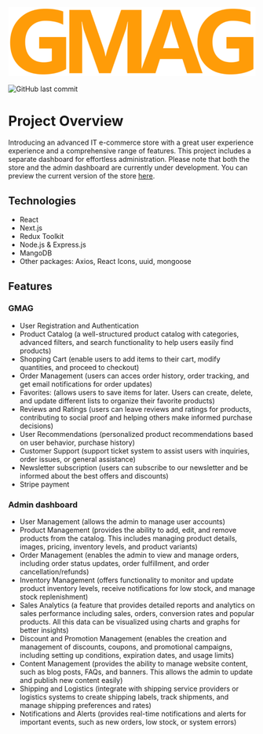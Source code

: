 ![GMAG Logo](https://github.com/Aur71/gmag/blob/ae5db3ad0886c98335d01e7861f0b57ed65c9a93/public/logo.png)

![GitHub last commit](https://img.shields.io/github/last-commit/Aur71/gmag)

# Project Overview
Introducing an advanced IT e-commerce store with a great user experience experience and a comprehensive range of features. This project includes a separate dashboard for effortless administration. Please note that both the store and the admin dashboard are currently under development. You can preview the current version of the store [here](https://gmag.vercel.app/).

## Technologies
- React
- Next.js
- Redux Toolkit
- Node.js & Express.js
- MangoDB
- Other packages: Axios, React Icons, uuid, mongoose

## Features

### GMAG
- User Registration and Authentication
- Product Catalog (a well-structured product catalog with categories, advanced filters, and search functionality to help users easily find products)
- Shopping Cart (enable users to add items to their cart, modify quantities, and proceed to checkout)
- Order Management (users can acces order history, order tracking, and get email notifications for order updates)
- Favorites: (allows users to save items for later. Users can create, delete, and update different lists to organize their favorite products)
- Reviews and Ratings (users can leave reviews and ratings for products, contributing to social proof and helping others make informed purchase decisions)
- User Recommendations (personalized product recommendations based on user behavior, purchase history)
- Customer Support (support ticket system to assist users with inquiries, order issues, or general assistance)
- Newsletter subscription (users can subscribe to our newsletter and be informed about the best offers and discounts)
- Stripe payment

### Admin dashboard
- User Management (allows the admin to manage user accounts)
- Product Management (provides the ability to add, edit, and remove products from the catalog. This includes managing product details, images, pricing, inventory levels, and product variants)
- Order Management (enables the admin to view and manage orders, including order status updates, order fulfillment, and order cancellation/refunds)
- Inventory Management (offers functionality to monitor and update product inventory levels, receive notifications for low stock, and manage stock replenishment)
- Sales Analytics (a feature that provides detailed reports and analytics on sales performance including sales, orders, conversion rates and popular products. All this data can be visualized using charts and graphs for better insights)
- Discount and Promotion Management (enables the creation and management of discounts, coupons, and promotional campaigns, including setting up conditions, expiration dates, and usage limits)
- Content Management (provides the ability to manage website content, such as blog posts, FAQs, and banners. This allows the admin to update and publish new content easily)
- Shipping and Logistics (integrate with shipping service providers or logistics systems to create shipping labels, track shipments, and manage shipping preferences and rates)
- Notifications and Alerts (provides real-time notifications and alerts for important events, such as new orders, low stock, or system errors)
